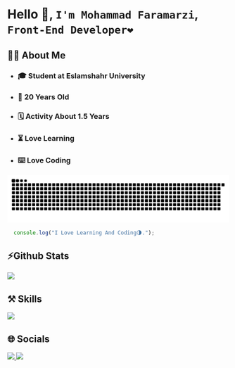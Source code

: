# Hello 👋, `I'm Mohammad Faramarzi`, `Front-End Developer❤️`
## 👨‍💻 About Me
- ### 🎓 Student at Eslamshahr University
- ### 📅 20 Years Old
- ### 🗓️ Activity About 1.5 Years
- ### ⏳ Love Learning
- ### ⌨️ Love Coding

<img align="center" src="https://raw.githubusercontent.com/imrrobat/imrrobat/d1b244e170d2b75fdda3efd499eaaf163f7a617c/images/github-contribution-grid-snake.svg" />

```javascript
  console.log("I Love Learning And Coding🌗.");
```

<h2>⚡Github Stats</h2>

<a href="https://github.com/mohammadfaramarzi1">
  <img src="https://github-readme-stats.vercel.app/api?username=mohammadfaramarzi1&show_icons=true&theme=radical" />
</a>

<h2>⚒️ Skills</h2>

<p align="left">
  <a href="https://skillicons.dev">
    <img src="https://skillicons.dev/icons?i=html,css,js,react,tailwind,redux,graphql" />
  </a>
</p>


<h2>🌐 Socials </h2>

<p align="left">
  <a href="https://www.linkedin.com/in/mohammadfaramarzi/">
    <img src="https://skillicons.dev/icons?i=linkedin" />
  </a>
  <a href="https://instagram.com/_mofficail1/">
    <img src="https://skillicons.dev/icons?i=instagram" />
  </a>
</p>
